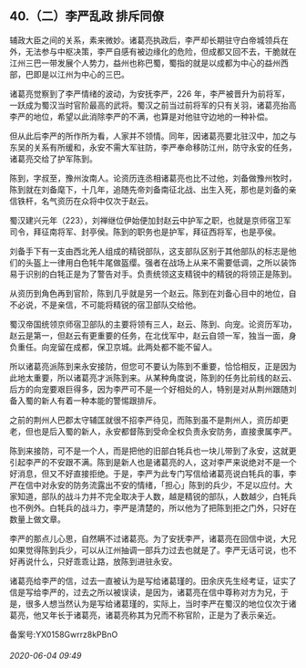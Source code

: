 ## 40.（二）李严乱政 排斥同僚
辅政大臣之间的关系，素来微妙。诸葛亮执政后，李严却长期驻守白帝城领兵在外，无法参与中枢决策，李严自感有被边缘化的危险，但成都又回不去，干脆就在江州三巴一带发展个人势力，益州也称巴蜀，蜀指的就是以成都为中心的益州西部，巴即是以江州为中心的三巴。



诸葛亮觉察到了李严情绪的波动，为安抚李严，226 年，李严被晋升为前将军，一跃成为蜀汉当时官阶最高的武将。蜀汉之前当过前将军的只有关羽，诸葛亮抬高李严的地位，希望以此消除李严的不满，也算是对他驻守边地的一种补偿。



但从此后李严的所作所为看，人家并不领情。同年，因诸葛亮要北驻汉中，加之与东吴的关系有所缓和，永安不需大军驻防，李严奉命移防江州，防守永安的任务，诸葛亮交给了护军陈到。



陈到，字叔至，豫州汝南人。论资历连丞相诸葛亮也比不过他，刘备做豫州牧时，陈到就在刘备麾下，十几年，追随先帝刘备南征北战、出生入死，那也是刘备的亲信铁杆，名气资历在众将中仅次于赵云。



蜀汉建兴元年（223），刘禅继位伊始便加封赵云中护军之职，也就是京师宿卫军司令，拜征南将军、封亭侯。陈到的职务也是护军，拜征西将军，也是亭侯。



刘备手下有一支由西北羌人组成的精锐部队，这支部队区别于其他部队的标志是他们的头盔上一律用白色牦牛尾做盔缨。强者在战场上从来不需要低调，之所以装饰易于识别的白牦正是为了警告对手。负责统领这支精锐中的精锐的将领正是陈到。



从资历到角色再到官阶，陈到几乎就是另一个赵云。陈到在刘备心目中的地位，自不必说，不是亲信，不可能将精锐的宿卫部队交给他。



蜀汉帝国统领京师宿卫部队的主要将领有三人，赵云、陈到、向宠。论资历军功，赵云是第一，但赵云有更重要的任务，在北伐军中，赵云自领一军，独当一面，身负重任。向宠留在成都，保卫京城。此两处都不能不留人。



所以诸葛亮派陈到来永安接防，但您可不要认为陈到不重要，恰恰相反，正是因为此地太重要，所以诸葛亮才派陈到来。从某种角度说，陈到的任务比前线的赵云、后方的向宠要艰巨得多，因为李严可不是一个好相处的人，特别是对从荆州跟随刘备入蜀的新人有着一种本能的警惕跟排斥。



之前的荆州人巴郡太守辅匡就很不招李严待见，而陈到虽不是荆州人，资历却更老，但也是后入蜀的新人，永安都督陈到受命全权负责永安防务，直接隶属李严。



陈到来接防，可不是一个人，而是把他的旧部白牦兵也一块儿带到了永安，这就更引起李严的不安跟不满。陈到是新人也是诸葛亮的人，这对李严来说绝对不是一个好消息，但又不好直接拒绝。于是，李严为此专门写信给诸葛亮说白牦兵的事，李严在信中对永安的防务流露出不安的情绪，「担心」陈到的兵少，不足以应付。大家知道，部队的战斗力并不完全取决于人数，越是精锐的部队，人数越少，白牦兵也不例外。白牦兵的战斗力，李严是清楚的，所以他为了把陈到拒之门外，只好在数量上做文章。



李严的那点儿心思，自然瞒不过诸葛亮。为了安抚李严，诸葛亮在回信中说，大兄如果觉得陈到兵少，可以从江州抽调一部兵力过去也就是了。李严无话可说，也不好再说什么，只好乖乖让路，放陈到进驻永安。



诸葛亮给李严的信，过去一直被认为是写给诸葛瑾的。田余庆先生经考证，证实了信是写给李严的，过去之所以被误读，是因为，诸葛亮在信中尊称对方为兄，于是，很多人想当然认为是写给诸葛瑾的，实际上，当时李严在蜀汉的地位仅次于诸葛亮，他又年长于诸葛亮，诸葛亮称其为兄而不称官阶，正是为了表示亲近。



备案号:YX0158Gwrrz8kPBnO


###### 2020-06-04 09:49
